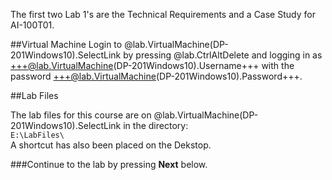 The first two Lab 1's are the Technical Requirements and a Case Study for AI-100T01.

##Virtual Machine
Login to @lab.VirtualMachine(DP-201Windows10).SelectLink by pressing @lab.CtrlAltDelete and logging in as +++@lab.VirtualMachine(DP-201Windows10).Username+++ with the password +++@lab.VirtualMachine(DP-201Windows10).Password+++.

##Lab Files

The lab files for this course are on @lab.VirtualMachine(DP-201Windows10).SelectLink in the directory:  
`E:\LabFiles\`  
A shortcut has also been placed on the Dekstop. 

###Continue to the lab by pressing **Next** below.
